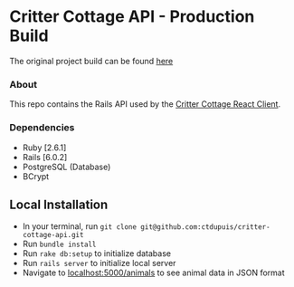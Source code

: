 # Critter Cottage API - Production Build

The original project build can be found [here](https://github.com/ctdupuis/critter-cottage)

### About

This repo contains the Rails API used by the [Critter Cottage React Client](https://github.com/ctdupuis/critter-cottage-client).

### Dependencies

- Ruby [2.6.1]
- Rails [6.0.2]
- PostgreSQL (Database)
- BCrypt

## Local Installation

- In your terminal, run `git clone git@github.com:ctdupuis/critter-cottage-api.git`
- Run `bundle install`
- Run `rake db:setup` to initialize database
- Run `rails server` to initialize local server
- Navigate to [localhost:5000/animals](http://localhost:5000/animals) to see animal data in JSON format